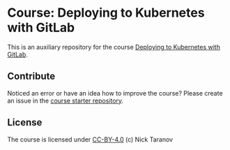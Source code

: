# Course: Deploying to Kubernetes with GitLab

This is an auxiliary repository for the course [Deploying to Kubernetes with GitLab](https://devops.redpill.solutions/articles/deploying-to-kubernetes-with-gitlab).  

## Contribute
Noticed an error or have an idea how to improve the course? Please create an issue in the [course starter repository](https://github.com/ntaranov/gitlab-kubernetes).

## License
The course is licensed under [CC-BY-4.0](https://github.com/ntaranov/gitlab-kubernetes-text/blob/master/LICENSE) (c) Nick Taranov  
